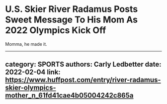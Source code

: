 # U.S. Skier River Radamus Posts Sweet Message To His Mom As 2022 Olympics Kick Off

Momma, he made it.

---
category: SPORTS
authors: Carly Ledbetter
date: 2022-02-04
link: https://www.huffpost.com/entry/river-radamus-skier-olympics-mother_n_61fd41cae4b05004242c865a
---
